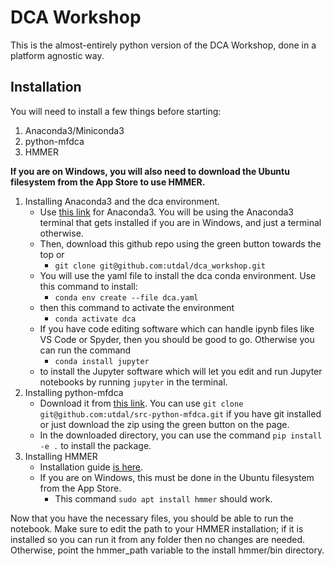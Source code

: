 # DCA Workshop

This is the almost-entirely python version of the DCA Workshop, done in a platform agnostic way.

## Installation

You will need to install a few things before starting:
1. Anaconda3/Miniconda3
2. python-mfdca
3. HMMER

**If you are on Windows, you will also need to download the Ubuntu filesystem from the App Store to use HMMER.**

1. Installing Anaconda3 and the dca environment.
    * Use [this link](https://www.anaconda.com/products/individual) for Anaconda3. You will be using the Anaconda3 terminal that gets installed if you are in Windows, and just a terminal otherwise.
    * Then, download this github repo using the green button towards the top or 
      * ```git clone git@github.com:utdal/dca_workshop.git```
    * You will use the yaml file to install the dca conda environment. Use this command to install: 
      * ```conda env create --file dca.yaml```
    * then this command to activate the environment 
      * ```conda activate dca```
    * If you have code editing software which can handle ipynb files like VS Code or Spyder, then you should be good to go. Otherwise you can run the command 
      * ```conda install jupyter``` 
    * to install the Jupyter software which will let you edit and run Jupyter notebooks by running ```jupyter``` in the terminal.
2. Installing python-mfdca
    * Download it from [this link](https://github.com/utdal/src-python-mfdca/). You can use ```git clone git@github.com:utdal/src-python-mfdca.git``` if you have git installed or just download the zip using the green button on the page.
    * In the downloaded directory, you can use the command ```pip install -e .``` to install the package.
3. Installing HMMER
    * Installation guide [is here](http://hmmer.org/documentation.html). 
    * If you are on Windows, this must be done in the Ubuntu filesystem from the App Store. 
      * This command ```sudo apt install hmmer``` should work.

Now that you have the necessary files, you should be able to run the notebook. Make sure to edit the path to your HMMER installation; if it is installed so you can run it from any folder then no changes are needed. Otherwise, point the hmmer_path variable to the install hmmer/bin directory.
